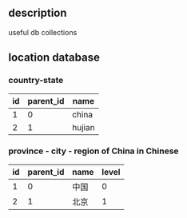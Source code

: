 ## description
useful db collections

## location database
### country-state
id | parent_id | name 
--- | --- | ---
1 | 0 | china
2 | 1 | hujian

### province - city - region of China in Chinese 
id | parent_id | name | level
--- | --- | --- | --- 
1 | 0 | 中国 | 0
2 | 1 | 北京 | 1
